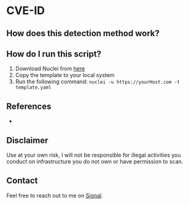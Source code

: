 # CVE-ID

 ## How does this detection method work?


 ## How do I run this script?

1. Download Nuclei from [here](https://github.com/projectdiscovery/nuclei)
2. Copy the template to your local system
3. Run the following command: `nuclei -u https://yourHost.com -t template.yaml` 

## References

- 


## Disclaimer

Use at your own risk, I will not be responsible for illegal activities you conduct on infrastructure you do not own or have permission to scan.

## Contact

Feel free to reach out to me on [Signal](https://signal.me/#eu/0Qd68U1ivXNdWCF4hf70UYFo7tB0w-GQqFpYcyV6-yr4exn2SclB6bFeP7wTAxQw).
